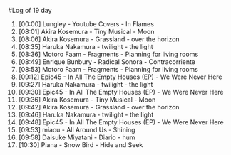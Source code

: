#Log of 19 day

1. [00:00] Lungley - Youtube Covers - In Flames
1. [08:01] Akira Kosemura - Tiny Musical - Moon
1. [08:06] Akira Kosemura - Grassland - over the horizon
1. [08:35] Haruka Nakamura - twilight - the light
1. [08:36] Motoro Faam - Fragments - Planning for living rooms
1. [08:49] Enrique Bunbury - Radical Sonora - Contracorriente
1. [08:53] Motoro Faam - Fragments - Planning for living rooms
1. [09:12] Epic45 - In All The Empty Houses (EP) - We Were Never Here
1. [09:27] Haruka Nakamura - twilight - the light
1. [09:30] Epic45 - In All The Empty Houses (EP) - We Were Never Here
1. [09:36] Akira Kosemura - Tiny Musical - Moon
1. [09:42] Akira Kosemura - Grassland - over the horizon
1. [09:46] Haruka Nakamura - twilight - the light
1. [09:48] Epic45 - In All The Empty Houses (EP) - We Were Never Here
1. [09:53] miaou - All Around Us - Shining
1. [09:58] Daisuke Miyatani - Diario - hum
1. [10:30] Piana - Snow Bird - Hide and Seek
